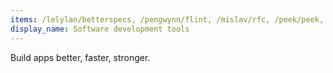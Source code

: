 ```yaml
---
items: /lelylan/betterspecs, /pengwynn/flint, /mislav/rfc, /peek/peek, /charliesome/better_errors, /jshint/jshint, /travis-ci/travis-ci, /getsentry/sentry, /jenkinsci/jenkins, /pybuilder/pybuilder
display_name: Software development tools
---
```

Build apps better, faster, stronger.
